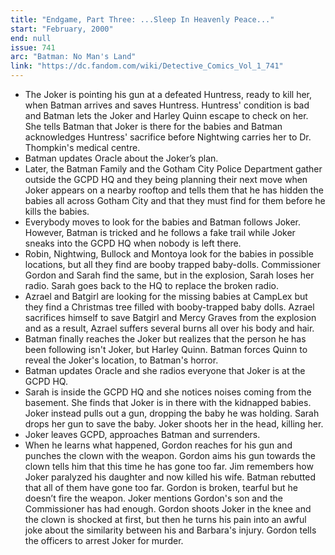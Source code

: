 ```yaml
---
title: "Endgame, Part Three: ...Sleep In Heavenly Peace..."
start: "February, 2000"
end: null
issue: 741
arc: "Batman: No Man's Land"
link: "https://dc.fandom.com/wiki/Detective_Comics_Vol_1_741"
---
```


- The Joker is pointing his gun at a defeated Huntress, ready to kill her, when Batman arrives and saves Huntress. Huntress' condition is bad and Batman lets the Joker and Harley Quinn escape to check on her. She tells Batman that Joker is there for the babies and Batman acknowledges Huntress' sacrifice before Nightwing carries her to Dr. Thompkin's medical centre. 
- Batman updates Oracle about the Joker’s plan. 
- Later, the Batman Family and the Gotham City Police Department gather outside the GCPD HQ and they being planning their next move when Joker appears on a nearby rooftop and tells them that he has hidden the babies all across Gotham City and that they must find for them before he kills the babies. 
- Everybody moves to look for the babies and Batman follows Joker. However, Batman is tricked and he follows a fake trail while Joker sneaks into the GCPD HQ when nobody is left there.
- Robin, Nightwing, Bullock and Montoya look for the babies in possible locations, but all they find are booby trapped baby-dolls. Commissioner Gordon and Sarah find the same, but in the explosion, Sarah loses her radio. Sarah goes back to the HQ to replace the broken radio.
- Azrael and Batgirl are looking for the missing babies at CampLex but they find a Christmas tree filled with booby-trapped baby dolls. Azrael sacrifices himself to save Batgirl and Mercy Graves from the explosion and as a result, Azrael suffers several burns all over his body and hair.
- Batman finally reaches the Joker but realizes that the person he has been following isn't Joker, but Harley Quinn. Batman forces Quinn to reveal the Joker's location, to Batman's horror.
- Batman updates Oracle and she radios everyone that Joker is at the GCPD HQ.
- Sarah is inside the GCPD HQ and she notices noises coming from the basement. She finds that Joker is in there with the kidnapped babies. Joker instead pulls out a gun, dropping the baby he was holding. Sarah drops her gun to save the baby. Joker shoots her in the head, killing her.
- Joker leaves GCPD, approaches Batman and surrenders.
- When he learns what happened, Gordon reaches for his gun and punches the clown with the weapon. Gordon aims his gun towards the clown tells him that this time he has gone too far. Jim remembers how Joker paralyzed his daughter and now killed his wife. Batman rebutted that all of them have gone too far. Gordon is broken, tearful but he doesn’t fire the weapon. Joker mentions Gordon's son and the Commissioner has had enough. Gordon shoots Joker in the knee and the clown is shocked at first, but then he turns his pain into an awful joke about the similarity between his and Barbara's injury. Gordon tells the officers to arrest Joker for murder.
